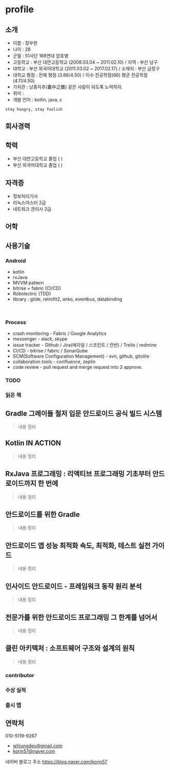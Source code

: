 # profile

## 소개
- 이름 : 정우현
- 나이 : 28
- 군필 : 51사단 168연대 암호병
- 고등학교 : 부산 대연고등학교 (2008.03.04 ~ 2011.02.10) / 지역 : 부산 남구
- 대학교 : 부산 외국어대학교 (2011.03.02 ~ 2017.02.17) / 소재지 : 부산 금정구
- 대학교 평점 : 전체 평점 (3.86/4.50) / 이수 전공학점(66) 평균 전공학점 (4.11/4.50) 
- 가치관 : 낭중지추(囊中之錐) 같은 사람이 되도록 노력하자.
- 취미 : 
- 개발 언어 : kotlin, java, c
```
stay hungry, stay foolish
```
## 회사경력


## 학력
- 부산 대연고등학교 졸업 ( )
- 부산 외국어대학교 졸업 ( )

## 자격증
- 정보처리기사
- 리눅스마스터 2급
- 네트워크 관리사 2급

## 어학


## 사용기술
### Android
- kotlin
- rxJava
- MVVM pattern
- bitrise + fabric (CI/CD)
- Robolectric (TDD)
- library : glide, retrofit2, anko, eventbus, databinding
<br/>

### Process
- crash monitoring - Fabric / Google Analytics
- messenger - slack, skype
- issue tracker - Github / Jira(애자일 / 스프린트 / 칸반) / Trello / redmine
- CI/CD - bitrise / fabric / SonarQube
- SCM(Software Configuration Management) - svn, github, gitolite
- collaboration tools - confluence, zeplin
- code review - pull request and merge request into 2 approve.


### TODO

### 읽은 책
## Gradle 그레이들 철저 입문 안드로이드 공식 빌드 시스템
> 내용 정리
## Kotlin IN ACTION
> 내용 정리
## RxJava 프로그래밍 : 리액티브 프로그래밍 기초부터 안드로이드까지 한 번에
> 내용 정리
## 안드로이드를 위한 Gradle
> 내용 정리
## 안드로이드 앱 성능 최적화 속도, 최적화, 테스트 실전 가이드
> 내용 정리
## 인사이드 안드로이드 - 프레임워크 동작 원리 분석
> 내용 정리
## 전문가를 위한 안드로이드 프로그래밍 그 한계를 넘어서
> 내용 정리
## 클린 아키텍처 : 소프트웨어 구조와 설계의 원칙
> 내용 정리


### contributor

### 수상 실적

### 출시 앱


## 연락처
010-5119-9267
- whjungdev@gmail.com
- korin57@naver.com


네이버 블로그 주소
https://blog.naver.com/korin57
